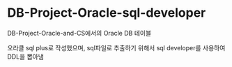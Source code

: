 # DB-Project-Oracle-sql-developer
DB-Project-Oracle-and-CS에서의 Oracle DB 테이블

오라클 sql plus로 작성했으며, sql파일로 추출하기 위해서 sql developer를 사용하여 DDL을 뽑아냄
